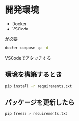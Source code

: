 # 開発環境

- Docker
- VSCode

が必要

```sh
docker compose up -d
```

VSCodeでアタッチする

## 環境を構築するとき

```sh
pip install -r requirements.txt
```

## パッケージを更新したら

```sh
pip freeze > requirements.txt
```